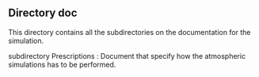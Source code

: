 Directory doc
-------------


This directory contains all the subdirectories on the documentation for the simulation.

subdirectory Prescriptions : Document that specify how the atmospheric simulations has to be performed. 
